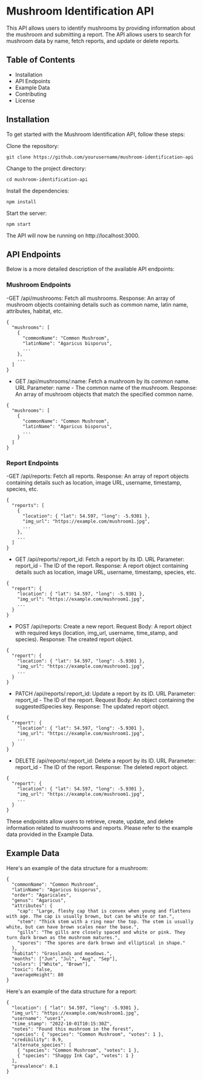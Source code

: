# Mushroom Identification API
This API allows users to identify mushrooms by providing information about the mushroom and submitting a report. The API allows users to search for mushroom data by name, fetch reports, and update or delete reports.

## Table of Contents
- Installation
- API Endpoints
- Example Data
- Contributing
- License

## Installation
To get started with the Mushroom Identification API, follow these steps:

Clone the repository:
```
git clone https://github.com/yourusername/mushroom-identification-api
```

Change to the project directory:
```
cd mushroom-identification-api
```

Install the dependencies:
```
npm install
```

Start the server:
```
npm start
```

The API will now be running on http://localhost:3000.

## API Endpoints
Below is a more detailed description of the available API endpoints:

### Mushroom Endpoints
-GET /api/mushrooms: Fetch all mushrooms.
Response: An array of mushroom objects containing details such as common name, latin name, attributes, habitat, etc.

```
{
  "mushrooms": [
    {
      "commonName": "Common Mushroom",
      "latinName": "Agaricus bisporus",
      ...
    },
    ...
  ]
}
```
- GET /api/mushrooms/:name: Fetch a mushroom by its common name.
URL Parameter: name - The common name of the mushroom.
Response: An array of mushroom objects that match the specified common name.

```
{
  "mushrooms": [
    {
      "commonName": "Common Mushroom",
      "latinName": "Agaricus bisporus",
      ...
    }
  ]
}
```
### Report Endpoints
-GET /api/reports: Fetch all reports.
Response: An array of report objects containing details such as location, image URL, username, timestamp, species, etc.

```
{
  "reports": [
    {
      "location": { "lat": 54.597, "long": -5.9301 },
      "img_url": "https://example.com/mushroom1.jpg",
      ...
    },
    ...
  ]
}
```
- GET /api/reports/:report_id: Fetch a report by its ID.
URL Parameter: report_id - The ID of the report.
Response: A report object containing details such as location, image URL, username, timestamp, species, etc.

```
{
  "report": {
    "location": { "lat": 54.597, "long": -5.9301 },
    "img_url": "https://example.com/mushroom1.jpg",
    ...
  }
}
```
- POST /api/reports: Create a new report.
Request Body: A report object with required keys (location, img_url, username, time_stamp, and species).
Response: The created report object.

```
{
  "report": {
    "location": { "lat": 54.597, "long": -5.9301 },
    "img_url": "https://example.com/mushroom1.jpg",
    ...
  }
}
```
- PATCH /api/reports/:report_id: Update a report by its ID.
URL Parameter: report_id - The ID of the report.
Request Body: An object containing the suggestedSpecies key.
Response: The updated report object.

```
{
  "report": {
    "location": { "lat": 54.597, "long": -5.9301 },
    "img_url": "https://example.com/mushroom1.jpg",
    ...
  }
}
```
- DELETE /api/reports/:report_id: Delete a report by its ID.
URL Parameter: report_id - The ID of the report.
Response: The deleted report object.

```
{
  "report": {
    "location": { "lat": 54.597, "long": -5.9301 },
    "img_url": "https://example.com/mushroom1.jpg",
    ...
  }
}
```
These endpoints allow users to retrieve, create, update, and delete information related to mushrooms and reports. Please refer to the example data provided in the Example Data.

## Example Data
Here's an example of the data structure for a mushroom:

```
{
  "commonName": "Common Mushroom",
  "latinName": "Agaricus bisporus",
  "order": "Agaricales",
  "genus": "Agaricus",
  "attributes": {
    "cap": "Large, fleshy cap that is convex when young and flattens with age. The cap is usually brown, but can be white or tan.",
    "stem": "Thick stem with a ring near the top. The stem is usually white, but can have brown scales near the base.",
    "gills": "The gills are closely spaced and white or pink. They turn dark brown as the mushroom matures.",
    "spores": "The spores are dark brown and elliptical in shape."
  },
  "habitat": "Grasslands and meadows.",
  "months": ["Jun", "Jul", "Aug", "Sep"],
  "colors": ["White", "Brown"],
  "toxic": false,
  "averageHeight": 80
}
```

Here's an example of the data structure for a report:

```
{
  "location": { "lat": 54.597, "long": -5.9301 },
  "img_url": "https://example.com/mushroom1.jpg",
  "username": "user1",
  "time_stamp": "2022-10-01T10:15:30Z",
  "notes": "Found this mushroom in the forest",
  "species": { "species": "Common Mushroom", "votes": 1 },
  "credibility": 0.9,
  "alternate_species": [
    { "species": "Common Mushroom", "votes": 1 },
    { "species": "Shaggy Ink Cap", "votes": 1 }
  ],
  "prevalence": 0.1
}
```


